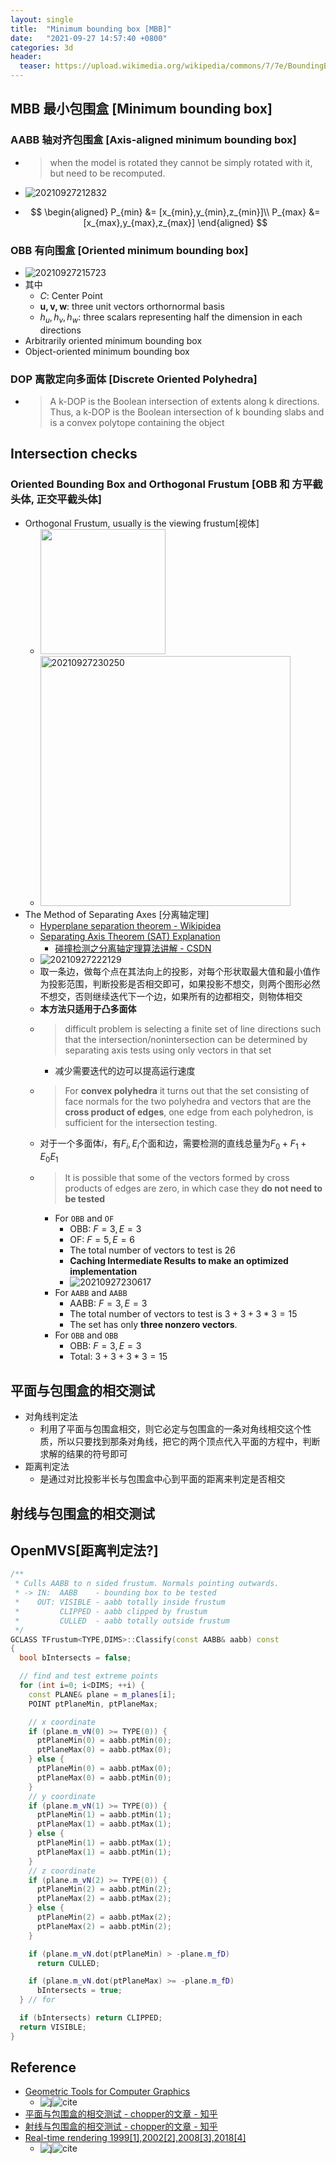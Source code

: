```yaml
---
layout: single
title:  "Minimum bounding box [MBB]"
date:   "2021-09-27 14:57:40 +0800"
categories: 3d
header:
  teaser: https://upload.wikimedia.org/wikipedia/commons/7/7e/BoundingBox.jpg
---
```


## MBB 最小包围盒 [Minimum bounding box]

### AABB 轴对齐包围盒 [Axis-aligned minimum bounding box]

- > when the model is rotated they cannot be simply rotated with it, but need to be recomputed.

- <img src="https://raw.githubusercontent.com/FavorMylikes/hackmd-note/img/img20210927212832.png" alt="20210927212832"/>

- $$
  \begin{aligned}
    P_{min} &= [x_{min},y_{min},z_{min}]\\
    P_{max} &= [x_{max},y_{max},z_{max}]
  \end{aligned}
  $$

### OBB 有向围盒 [Oriented minimum bounding box]

- <img src="https://raw.githubusercontent.com/FavorMylikes/hackmd-note/img/img20210927215723.png" alt="20210927215723"/>
- 其中
  - $C$: Center Point
  - $\mathbf{u, v, w}$: three unit vectors orthornormal basis
  - $h_u, h_v, h_w$: three scalars representing half the dimension in each directions
- Arbitrarily oriented minimum bounding box
- Object-oriented minimum bounding box

### DOP 离散定向多面体 [Discrete Oriented Polyhedra]

- > A k-DOP is the Boolean intersection of extents along k directions. Thus, a k-DOP is the Boolean intersection of k bounding slabs and is a convex polytope containing the object

## Intersection checks

### Oriented Bounding Box and Orthogonal Frustum [OBB 和 方平截头体, 正交平截头体]

- Orthogonal Frustum, usually is the viewing frustum[视体]
  - <img src="https://upload.wikimedia.org/wikipedia/commons/0/02/ViewFrustum.svg" height="200px">
  - <img src="https://raw.githubusercontent.com/FavorMylikes/hackmd-note/img/img20210927230250.png" alt="20210927230250"  height="400px"/>
- The Method of Separating Axes [分离轴定理]
  - [Hyperplane separation theorem - Wikipidea](https://en.wikipedia.org/wiki/Hyperplane_separation_theorem)
  - [Separating Axis Theorem (SAT) Explanation](https://www.sevenson.com.au/programming/sat/)
    - [碰撞检测之分离轴定理算法讲解 - CSDN](https://blog.csdn.net/yorhomwang/article/details/54869018)
  - <img src="https://raw.githubusercontent.com/FavorMylikes/hackmd-note/img/img20210927222129.png" alt="20210927222129"/>
  - 取一条边，做每个点在其法向上的投影，对每个形状取最大值和最小值作为投影范围，判断投影是否相交即可，如果投影不想交，则两个图形必然不想交，否则继续迭代下一个边，如果所有的边都相交，则物体相交
  - **本方法只适用于凸多面体**
  - > difficult problem is selecting a finite set of line directions such that the intersection/nonintersection can be determined by separating axis tests using only vectors in that set
    - 减少需要迭代的边可以提高运行速度
  - > For **convex polyhedra** it turns out that the set consisting of face normals for the two polyhedra and vectors that are the **cross product of edges**, one edge from each polyhedron, is sufficient for the intersection testing.
  - 对于一个多面体$i$，有$F_i, E_i$个面和边，需要检测的直线总量为$F_0+F_1+E_0E_1$
  - >It is possible that some of the vectors formed by cross products
of edges are zero, in which case they **do not need to be tested**
    - For `OBB` and `OF`
      - OBB: $F=3, E=3$
      - OF: $F=5, E=6$
      - The total number of vectors to test is $26$
      - **Caching Intermediate Results to make an optimized implementation**
      - <img src="https://raw.githubusercontent.com/FavorMylikes/hackmd-note/img/img20210927230617.png" alt="20210927230617"/>
    - For `AABB` and `AABB`
      - AABB: $F=3, E=3$
      - The total number of vectors to test is $3+3+3*3=15$
      - The set has only **three nonzero vectors**.
    - For `OBB` and `OBB`
      - OBB: $F=3, E=3$
      - Total: $3 + 3+ 3*3=15$

## 平面与包围盒的相交测试

- 对角线判定法
  - 利用了平面与包围盒相交，则它必定与包围盒的一条对角线相交这个性质，所以只要找到那条对角线，把它的两个顶点代入平面的方程中，判断求解的结果的符号即可
- 距离判定法
  - 是通过对比投影半长与包围盒中心到平面的距离来判定是否相交

## 射线与包围盒的相交测试

## OpenMVS[距离判定法?]

```cpp
/**
 * Culls AABB to n sided frustum. Normals pointing outwards.
 * -> IN:  AABB    - bounding box to be tested
 *    OUT: VISIBLE - aabb totally inside frustum
 *         CLIPPED - aabb clipped by frustum
 *         CULLED  - aabb totally outside frustum
 */
GCLASS TFrustum<TYPE,DIMS>::Classify(const AABB& aabb) const
{
  bool bIntersects = false;

  // find and test extreme points
  for (int i=0; i<DIMS; ++i) {
    const PLANE& plane = m_planes[i];
    POINT ptPlaneMin, ptPlaneMax;

    // x coordinate
    if (plane.m_vN(0) >= TYPE(0)) {
      ptPlaneMin(0) = aabb.ptMin(0);
      ptPlaneMax(0) = aabb.ptMax(0);
    } else {
      ptPlaneMin(0) = aabb.ptMax(0);
      ptPlaneMax(0) = aabb.ptMin(0);
    }
    // y coordinate
    if (plane.m_vN(1) >= TYPE(0)) {
      ptPlaneMin(1) = aabb.ptMin(1);
      ptPlaneMax(1) = aabb.ptMax(1);
    } else {
      ptPlaneMin(1) = aabb.ptMax(1);
      ptPlaneMax(1) = aabb.ptMin(1);
    }
    // z coordinate
    if (plane.m_vN(2) >= TYPE(0)) {
      ptPlaneMin(2) = aabb.ptMin(2);
      ptPlaneMax(2) = aabb.ptMax(2);
    } else {
      ptPlaneMin(2) = aabb.ptMax(2);
      ptPlaneMax(2) = aabb.ptMin(2);
    }

    if (plane.m_vN.dot(ptPlaneMin) > -plane.m_fD)
      return CULLED;

    if (plane.m_vN.dot(ptPlaneMax) >= -plane.m_fD)
      bIntersects = true;
  } // for

  if (bIntersects) return CLIPPED;
  return VISIBLE;
}
```

## Reference

- [Geometric Tools for Computer Graphics](https://www.sciencedirect.com/book/9781558605947/geometric-tools-for-computer-graphics)
  - ![j](https://img.shields.io/badge/Book-2002-blue?style=flat-square)![cite](https://img.shields.io/badge/cite-880-blue?style=flat-square)
- [平面与包围盒的相交测试 - chopper的文章 - 知乎](https://zhuanlan.zhihu.com/p/156750299)
- [射线与包围盒的相交测试 - chopper的文章 - 知乎](https://zhuanlan.zhihu.com/p/138259656)
- [Real-time rendering 1999[1],2002[2],2008[3],2018[4]](https://www.taylorfrancis.com/books/mono/10.1201/b22086/real-time-rendering-fourth-edition-tomas-akenine-mo%C2%A8ller-eric-haines-naty-hoffman?context=ubx&refId=579e65e7-e3e8-45ea-b45b-317d05c7fb79)
  - ![j](https://img.shields.io/badge/Book-2018-blue?style=flat-square)![cite](https://img.shields.io/badge/cite-2782-blue?style=flat-square)
